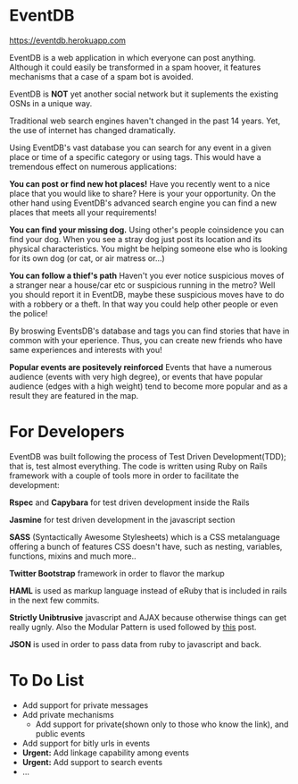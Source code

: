 # EventDB

https://eventdb.herokuapp.com

EventDB is a web application in which everyone can post anything. Although it
could easily be transformed in a spam hoover, it features mechanisms that a
case of a spam bot is avoided.

EventDB is **NOT** yet another social network but it suplements the existing
OSNs in a unique way.

Traditional web search engines haven't changed in the past 14 years. Yet,
the use of internet has changed dramatically.

Using EventDB's vast database you can search for any event in a given place
or time of a specific category or using tags. This would have a tremendous
effect on numerous applications:

**You can post or find new hot places!**
Have you recently went to a nice place that you would like to share? Here is
your your opportunity. On the other hand using EventDB's advanced search engine
you can find a new places that meets all your requirements!

**You can find your missing dog.**
Using other's people coinsidence you can find your dog. When you see a stray dog
just post its location and its physical characteristics. You might be helping
someone else who is looking for its own dog (or cat, or air matress or...)

**You can follow a thief's path**
Haven't you ever notice suspicious moves of a stranger near a house/car etc or
suspicious running in the metro? Well you should report it in EventDB, maybe
these suspicious moves have to do with a robbery or a theft. In that way you
could help other people or even the police!



By broswing EventsDB's database and tags you can find stories that have in common
with your eperience. Thus, you can create new friends who have same experiences
and interests with you!


**Popular events are positevely reinforced**
Events that have a numerous audience (events with very high degree), or events that
have popular audience (edges with a high weight) tend to become more popular and
as a result they are featured in the map.


# For Developers
EventDB was built following the process of Test Driven Development(TDD); that is, test
almost everything. The code is written using Ruby on Rails framework with a couple
of tools more in order to facilitate the development:

**Rspec** and **Capybara** for test driven development inside the Rails

**Jasmine** for test driven development in the javascript section

**SASS** (Syntactically Awesome Stylesheets) which is a CSS metalanguage offering a bunch of
features CSS doesn't have, such as nesting, variables, functions, mixins and much more..

**Twitter Bootstrap** framework in order to flavor the markup

**HAML**  is used as markup language instead of eRuby that is included in rails in the next few commits.

**Strictly Unibtrusive** javascript and AJAX because otherwise things can get really ugnly. Also the Modular Pattern is used
followed by [this](http://www.adequatelygood.com/2010/3/JavaScript-Module-Pattern-In-Depth) post.

**JSON** is used in order to pass data from ruby to javascript and back.

# To Do List
* Add support for private messages
* Add  private mechanisms
  * Add support for private(shown only to those who know the link), and public events
* Add support for bitly urls in events
* **Urgent:** Add linkage capability among events
* **Urgent:** Add support to search events
* ...



